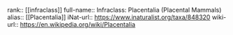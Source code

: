 

rank:: [[infraclass]]
full-name:: Infraclass: Placentalia (Placental Mammals)
alias:: [[Placentalia]]
iNat-url:: https://www.inaturalist.org/taxa/848320
wiki-url:: https://en.wikipedia.org/wiki/Placentalia